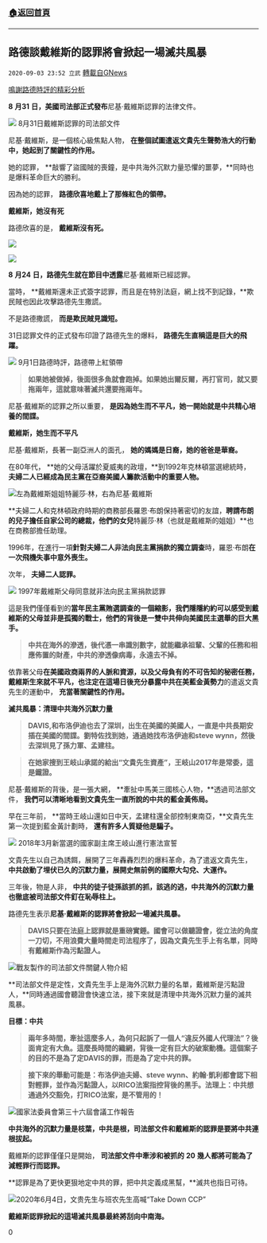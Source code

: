 ###  [:house:返回首頁](https://github.com/ourhimalayas/txt)
---

## 路德談戴維斯的認罪將會掀起一場滅共風暴
`2020-09-03 23:52 立武` [轉載自GNews](https://gnews.org/zh-hant/333178/)

[鳴謝路德時評的精彩分析](https://www.youtube.com/watch?v=lNB-oXxYcds)

**8** **月31** **日，美國司法部正式發布**尼基·戴維斯認罪的法律文件。

![](https://s3.amazonaws.com/gnews-media-offload/wp-content/uploads/2020/09/03232114/%E6%89%B9%E6%B3%A8-2020-09-04-1120555-1.png) 8月31日戴維斯認罪的司法部文件

尼基·戴維斯，是一個核心級焦點人物， **在整個試圖遣返文貴先生聲勢浩大的行動中，她起到了關鍵性的作用。**

她的認罪， **敲響了盜國賊的喪鐘，是中共海外沉默力量恐懼的噩夢，**同時也是爆料革命巨大的勝利。

因為她的認罪， **路德欣喜地戴上了那條紅色的領帶。**

**戴維斯，她沒有死**

路德欣喜的是， **戴維斯沒有死。**

![](https://s3.amazonaws.com/gnews-media-offload/wp-content/uploads/2020/09/03230400/%E6%89%B9%E6%B3%A8-2020-09-04-10342325-1.png)

![](https://s3.amazonaws.com/gnews-media-offload/wp-content/uploads/2020/09/03230410/jeffrey-epstein-attends-launch-of-radar-magazine-at-hotel-news-photo-591529968-1562782199.jpg)

**8** **月24** **日，路德先生就在節目中透露**尼基·戴維斯已經認罪。

當時， **戴維斯還未正式簽字認罪，而且是在特別法庭，網上找不到記錄，**欺民賊也因此攻擊路德先生撒謊。

不是路德撒謊， **而是欺民賊見識短。**

31日認罪文件的正式發布印證了路德先生的爆料， **路德先生直稱這是巨大的飛躍。**

![](https://s3.amazonaws.com/gnews-media-offload/wp-content/uploads/2020/09/03232053/%E6%89%B9%E6%B3%A8-2020-09-04-11205255-1.png) 9月1日路德時評，路德帶上紅領帶


> **如果她被做掉，後面很多魚就會跑掉。如果她出爾反爾，再打官司，就又要拖兩年，這就意味著滅共還要拖兩年。**


尼基·戴維斯的認罪之所以重要， **是因為她生而不平凡，她一開始就是中共精心培養的間諜。**

**戴維斯，她生而不平凡**

尼基·戴維斯，長著一副亞洲人的面孔， **她的媽媽是日裔，她的爸爸是華裔。**

在80年代， **她的父母活躍於夏威夷的政壇，**到1992年克林頓當選總統時， **夫婦二人已經成為民主黨在亞裔美國人籌款活動中的重要人物。**

![](https://s3.amazonaws.com/gnews-media-offload/wp-content/uploads/2020/09/03232009/DcfoM1cVQAA39hA-3.jpg)左為戴維斯姐姐特麗莎·林，右為尼基·戴維斯

**夫婦二人和克林頓政府時期的商務部長羅恩·布朗保持著密切的友誼，**聘請布朗的兒子擔任自家公司的總裁，他們的女兒**特麗莎·林（也就是戴維斯的姐姐）**也在商務部擔任助理。

1996年，在進行一項**針對夫婦二人非法向民主黨捐款的獨立調查**時，羅恩·布朗**在一次飛機失事中意外喪生。**

次年， **夫婦二人認罪。**

![](https://s3.amazonaws.com/gnews-media-offload/wp-content/uploads/2020/09/03232032/%E6%89%B9%E6%B3%A8-2020-09-04-1034325-1.png) 1997年戴維斯父母同意就非法向民主黨捐款認罪

這是我們僅僅看到的**當年民主黨賄選調查的一個縮影，**我們隱隱約約可以感受到**戴維斯的父母並非是孤獨的戰士，他們的背後是一雙中共伸向美國民主選舉的巨大黑手。**


> **中共在海外的滲透，後代憑一串識別數字，就能繼承祖輩、父輩的任務和相應佈置的財產，中共的滲透像病毒，永遠去不掉。**


依靠著父母**在美國政商兩界的人脈和資源，以及父母負有的不可告知的秘密任務，**戴維斯生來就不平凡，也注定在這場日後**充分暴露中共在美藍金黃勢力**的遣返文貴先生的運動中， **充當著關鍵性的作用。**

**滅共風暴：清理中共海外沉默力量**


> **DAVIS,和布洛伊迪也去了深圳，出生在美國的美國人，一直是中共長期安插在美國的間諜。劉特佐找到她，通過她找布洛伊迪和steve wynn，然後去深圳見了孫力軍、孟建柱。**



> **在她家搜到王岐山承諾的給出“文貴先生資產”，王岐山2017年是常委，這是鐵證。**


尼基·戴維斯的背後，是一張大網， **牽扯中馬美三國核心人物，**透過司法部文件， **我們可以清晰地看到文貴先生一直所說的中共的藍金黃佈局。**

早在三年前， **當時王岐山還如日中天，孟建柱還全部控制東南亞，**文貴先生第一次提到藍金黃計劃時， **還有許多人質疑他是騙子。**

![](https://s3.amazonaws.com/gnews-media-offload/wp-content/uploads/2020/09/03231949/11a55f26ad9c9b8d4d44c9b8d3a67dc3_w-1.jpg) 2018年3月新當選的國家副主席王岐山進行憲法宣誓

文貴先生以自己為誘餌，展開了三年轟轟烈烈的爆料革命，為了遣返文貴先生， **中共啟動了埋伏已久的沉默力量，展開史無前例的國際大勾兌、大運作。**

三年後，物是人非， **中共的徒子徒孫該抓的抓，該逃的逃，中共海外的沉默力量也徹底被司法部文件釘在恥辱柱上。**

路德先生表示**尼基·戴維斯的認罪將會掀起一場滅共風暴。**


> **DAVIS只要在法庭上認罪就是重磅實錘。國會可以做聽證會，從立法的角度一刀切，不用浪費大量時間走司法程序了，因為文貴先生手上有名單，同時有戴維斯作為污點證人。**


![](https://s3.amazonaws.com/gnews-media-offload/wp-content/uploads/2020/09/03232207/%E6%89%B9%E6%B3%A8-2020-09-04-104325-1.png)戰友製作的司法部文件關鍵人物介紹

**司法部文件是定性，文貴先生手上是海外沉默力量的名單，戴維斯是污點證人，**同時通過國會聽證會快速立法，接下來就是清理中共海外沉默力量的滅共風暴。

**目標：中共**


> **兩年多時間，牽扯這麼多人，為何只起訴了一個人“違反外國人代理法”？後面肯定有大魚。這麼長時間的織網，背後一定有巨大的破案動機。這個案子的目的不是為了定DAVIS的罪，而是為了定中共的罪。**



> **接下來的舉動可能是：布洛伊迪夫婦、steve wynn、約翰·凱利都會認下相對輕罪，並作為污點證人，以RICO法案指控背後的黑手。法理上：中共想通過外交豁免，打RICO法案，是不管用的！**


![](https://s3.amazonaws.com/gnews-media-offload/wp-content/uploads/2020/09/03234236/%E6%89%B9%E6%B3%A8-2020-09-04-1120525225-1.png)國家法委員會第三十六屆會議工作報告

**中共海外的沉默力量是枝葉，中共是根，**司法部文件和戴維斯的認罪是要**將中共連根拔起。**

戴維斯的認罪僅僅只是開始， **司法部文件中牽涉和被抓的** **20** **幾人都將可能為了減輕罪行而認罪。**

**認罪是為了更快更狠地定中共的罪，把中共定義成黑幫，**滅共也指日可待。

![](https://s3.amazonaws.com/gnews-media-offload/wp-content/uploads/2020/09/03235112/php6AEe1b-3.png)2020年6月4日，文贵先生与班农先生高喊“Take Down CCP”

**戴維斯認罪掀起的這場滅共風暴最終將刮向中南海。**

0
